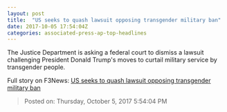 ```yaml
---
layout: post
title:  "US seeks to quash lawsuit opposing transgender military ban"
date: 2017-10-05 17:54:04Z
categories: associated-press-ap-top-headlines
---
```


The Justice Department is asking a federal court to dismiss a lawsuit challenging President Donald Trump's moves to curtail military service by transgender people.


Full story on F3News: [US seeks to quash lawsuit opposing transgender military ban](http://www.f3nws.com/n/2ajzrC)

> Posted on: Thursday, October 5, 2017 5:54:04 PM

